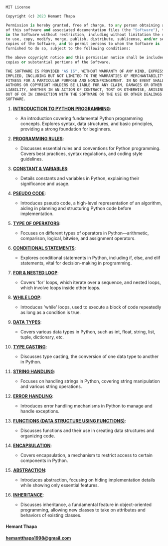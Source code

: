 ```python
MIT License

Copyright (c) 2023 Hemant Thapa

Permission is hereby granted, free of charge, to any person obtaining a copy
of this software and associated documentation files (the "Software"), to deal
in the Software without restriction, including without limitation the rights
to use, copy, modify, merge, publish, distribute, sublicense, and/or sell
copies of the Software, and to permit persons to whom the Software is
furnished to do so, subject to the following conditions:

The above copyright notice and this permission notice shall be included in all
copies or substantial portions of the Software.

THE SOFTWARE IS PROVIDED "AS IS", WITHOUT WARRANTY OF ANY KIND, EXPRESS OR
IMPLIED, INCLUDING BUT NOT LIMITED TO THE WARRANTIES OF MERCHANTABILITY,
FITNESS FOR A PARTICULAR PURPOSE AND NONINFRINGEMENT. IN NO EVENT SHALL THE
AUTHORS OR COPYRIGHT HOLDERS BE LIABLE FOR ANY CLAIM, DAMAGES OR OTHER
LIABILITY, WHETHER IN AN ACTION OF CONTRACT, TORT OR OTHERWISE, ARISING FROM,
OUT OF OR IN CONNECTION WITH THE SOFTWARE OR THE USE OR OTHER DEALINGS IN THE
SOFTWARE.
```


1. [**INTRODUCTION TO PYTHON PROGRAMMING**](https://github.com/AnalyticalHarry/PythonPortfolioDataScience/blob/main/1.%20Introduction%20to%20python%20programming.ipynb): 
   - An introduction covering fundamental Python programming concepts. Explores syntax, data structures, and basic principles, providing a strong foundation for beginners.

2. [**PROGRAMMING RULES**](https://github.com/AnalyticalHarry/PythonPortfolioDataScience/blob/main/2.%20Programming%20Rules.ipynb):
   - Discusses essential rules and conventions for Python programming. Covers best practices, syntax regulations, and coding style guidelines.

3. [**CONSTANT & VARIABLES**](https://github.com/AnalyticalHarry/PythonPortfolioDataScience/blob/main/3.%20Constant%20%20%26%20Variables.ipynb):
   - Details constants and variables in Python, explaining their significance and usage.

4. [**PSEUDO CODE**](https://github.com/AnalyticalHarry/PythonPortfolioDataScience/blob/main/4.%20Pseudo%20code%20.ipynb):
   - Introduces pseudo code, a high-level representation of an algorithm, aiding in planning and structuring Python code before implementation.

5. [**TYPE OF OPERATORS**](https://github.com/AnalyticalHarry/PythonPortfolioDataScience/blob/main/5.%20Type%20of%20operators.ipynb):
   - Focuses on different types of operators in Python—arithmetic, comparison, logical, bitwise, and assignment operators.

6. [**CONDITIONAL STATEMENTS**](https://github.com/AnalyticalHarry/PythonPortfolioDataScience/blob/main/6.%20Conditional%20Statements.ipynb):
   - Explores conditional statements in Python, including if, else, and elif statements, vital for decision-making in programming.

7. [**FOR & NESTED LOOP**](https://github.com/AnalyticalHarry/PythonPortfolioDataScience/blob/main/7.%20For%20%26%20Nested%20Loop.ipynb):
   - Covers 'for' loops, which iterate over a sequence, and nested loops, which involve loops inside other loops.

8. [**WHILE LOOP**](https://github.com/AnalyticalHarry/PythonPortfolioDataScience/blob/main/8.%20While%20Loop.ipynb):
   - Introduces 'while' loops, used to execute a block of code repeatedly as long as a condition is true.

9. [**DATA TYPES**](https://github.com/AnalyticalHarry/PythonPortfolioDataScience/blob/main/9.%20Data%20Types.ipynb):
   - Covers various data types in Python, such as int, float, string, list, tuple, dictionary, etc.

10. [**TYPE CASTING**](https://github.com/AnalyticalHarry/PythonPortfolioDataScience/blob/main/10.%20Type%20Casting.ipynb):
    - Discusses type casting, the conversion of one data type to another in Python.

11. [**STRING HANDLING**](https://github.com/AnalyticalHarry/PythonPortfolioDataScience/blob/main/11.%20String%20Handling.ipynb):
    - Focuses on handling strings in Python, covering string manipulation and various string operations.

12. [**ERROR HANDLING**](https://github.com/AnalyticalHarry/PythonPortfolioDataScience/blob/main/12.%20Error%20Handling.ipynb):
    - Introduces error handling mechanisms in Python to manage and handle exceptions.

13. [**FUNCTIONS (DATA STRUCTURE USING FUNCTIONS)**](https://github.com/AnalyticalHarry/PythonPortfolioDataScience/blob/main/13.%20Functions%20(Data%20Structure%20Using%20Functions).ipynb):
    - Discusses functions and their use in creating data structures and organizing code.

14. [**ENCAPSULATION**](https://github.com/AnalyticalHarry/PythonPortfolioDataScience/blob/main/14.%20Encapsulation.ipynb):
    - Covers encapsulation, a mechanism to restrict access to certain components in Python.

15. [**ABSTRACTION**](https://github.com/AnalyticalHarry/PythonPortfolioDataScience/blob/main/15.%20Abstraction.ipynb):
    - Introduces abstraction, focusing on hiding implementation details while showing only essential features.

16. [**INHERITANCE**](https://github.com/AnalyticalHarry/PythonPortfolioDataScience/blob/main/16.%20Inheritance.ipynb):
    - Discusses inheritance, a fundamental feature in object-oriented programming, allowing new classes to take on attributes and behaviors of existing classes.

#### Hemant Thapa
#### hemantthapa1998@gmail.com
